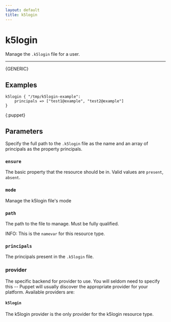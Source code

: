 ```yaml
---
layout: default
title: k5login
---
```


k5login
=======

Manage the `.k5login` file for a user.

* * *

{GENERIC}

Examples
--------

    k5login { "/tmp/k5login-example":
        principals => ["test1@example", "test2@example"]
    }
{:puppet}

Parameters
----------

Specify the full path to the `.k5login` file as the name and an array
of principals as the property principals.

### `ensure`

The basic property that the resource should be in. Valid values are
`present`, `absent`.

### `mode`

Manage the k5login file's mode

### `path`

The path to the file to manage. Must be fully qualified.

INFO: This is the `namevar` for this resource type.

### `principals`

The principals present in the `.k5login` file.

### provider

The specific backend for provider to use. You will seldom need to
specify this -- Puppet will usually discover the appropriate
provider for your platform. Available providers are:

#### `k5login`

The k5login provider is the only provider for the k5login resource type.
